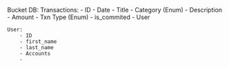 Bucket DB:
    Transactions:
        - ID
        - Date
        - Title
        - Category (Enum)
        - Description
        - Amount
        - Txn Type (Enum)
        - is_commited
        - User
    
    User:
        - ID
        - first_name
        - last_name
        - Accounts
        - 